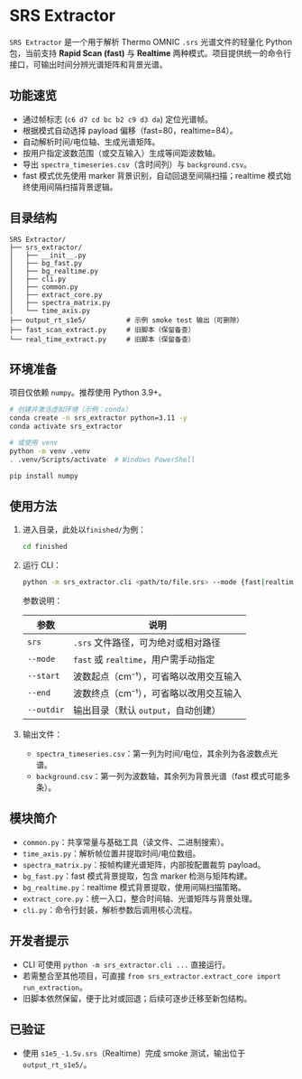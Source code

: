 # SRS Extractor

`SRS Extractor` 是一个用于解析 Thermo OMNIC `.srs` 光谱文件的轻量化 Python 包，当前支持 **Rapid Scan (fast)** 与 **Realtime** 两种模式。项目提供统一的命令行接口，可输出时间分辨光谱矩阵和背景光谱。

## 功能速览

- 通过帧标志 (`c6 d7 cd bc b2 c9 d3 da`) 定位光谱帧。
- 根据模式自动选择 payload 偏移（fast=80，realtime=84）。
- 自动解析时间/电位轴、生成光谱矩阵。
- 按用户指定波数范围（或交互输入）生成等间距波数轴。
- 导出 `spectra_timeseries.csv`（含时间列）与 `background.csv`。
- fast 模式优先使用 marker 背景识别，自动回退至间隔扫描；realtime 模式始终使用间隔扫描背景逻辑。

## 目录结构

```
SRS Extractor/
├── srs_extractor/
│   ├── __init__.py
│   ├── bg_fast.py
│   ├── bg_realtime.py
│   ├── cli.py
│   ├── common.py
│   ├── extract_core.py
│   ├── spectra_matrix.py
│   └── time_axis.py
├── output_rt_s1e5/          # 示例 smoke test 输出（可删除）
├── fast_scan_extract.py     # 旧脚本（保留备查）
└── real_time_extract.py     # 旧脚本（保留备查）
```

## 环境准备

项目仅依赖 `numpy`。推荐使用 Python 3.9+。

```bash
# 创建并激活虚拟环境（示例：conda）
conda create -n srs_extractor python=3.11 -y
conda activate srs_extractor

# 或使用 venv
python -m venv .venv
. .venv/Scripts/activate  # Windows PowerShell

pip install numpy
```

## 使用方法

1. 进入目录，此处以`finished/`为例：

   ```bash
   cd finished
   ```

2. 运行 CLI：

   ```bash
   python -m srs_extractor.cli <path/to/file.srs> --mode {fast|realtime} --start 650 --end 4000 --outdir output
   ```

   参数说明：

   | 参数        | 说明                                           |
   |-------------|------------------------------------------------|
   | `srs`       | `.srs` 文件路径，可为绝对或相对路径           |
   | `--mode`    | `fast` 或 `realtime`，用户需手动指定           |
   | `--start`   | 波数起点（cm⁻¹），可省略以改用交互输入        |
   | `--end`     | 波数终点（cm⁻¹），可省略以改用交互输入        |
   | `--outdir`  | 输出目录（默认 `output`，自动创建）           |

3. 输出文件：

   - `spectra_timeseries.csv`：第一列为时间/电位，其余列为各波数点光谱。
   - `background.csv`：第一列为波数轴，其余列为背景光谱（fast 模式可能多条）。

## 模块简介

- `common.py`：共享常量与基础工具（读文件、二进制搜索）。
- `time_axis.py`：解析帧位置并提取时间/电位数组。
- `spectra_matrix.py`：按帧构建光谱矩阵，内部按配置裁剪 payload。
- `bg_fast.py`：fast 模式背景提取，包含 marker 检测与矩阵构建。
- `bg_realtime.py`：realtime 模式背景提取，使用间隔扫描策略。
- `extract_core.py`：统一入口，整合时间轴、光谱矩阵与背景处理。
- `cli.py`：命令行封装，解析参数后调用核心流程。

## 开发者提示

- CLI 可使用 `python -m srs_extractor.cli ...` 直接运行。
- 若需整合至其他项目，可直接 `from srs_extractor.extract_core import run_extraction`。
- 旧脚本依然保留，便于比对或回退；后续可逐步迁移至新包结构。

## 已验证

- 使用 `s1e5_-1.5v.srs`（Realtime）完成 smoke 测试，输出位于 `output_rt_s1e5/`。

